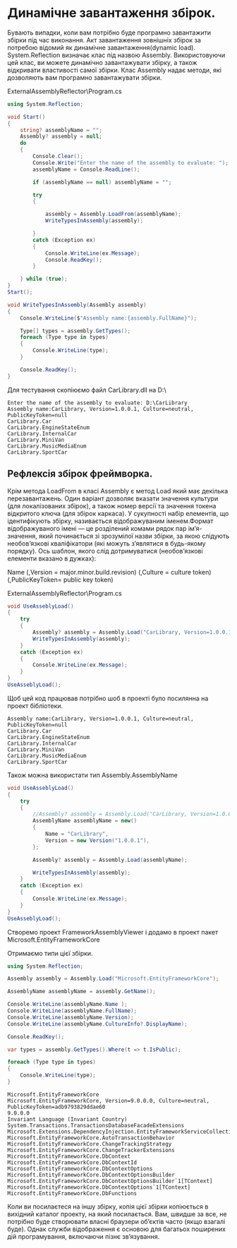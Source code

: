 # Динамічне завантаження збірок.

Бувають випадки, коли вам потрібно буде програмно завантажити збірки під час виконання. Акт завантаження зовнішніх збірок за потребою відомий як динамічне завантаження(dynamic load).
System.Reflection визначає клас під назвою Assembly. Використовуючи цей клас, ви можете динамічно завантажувати збірку, а також відкривати властивості самої збірки. Клас Assembly надає методи, які дозволяють вам програмно завантажувати збірки.


ExternalAssemblyReflector\Program.cs
```cs
using System.Reflection;

void Start()
{
    string? assemblyName = "";
    Assembly? assembly = null;
    do
    {
        Console.Clear();
        Console.Write("Enter the name of the assembly to evaluate: ");
        assemblyName = Console.ReadLine();

        if (assemblyName == null) assemblyName = "";

        try
        {

            assembly = Assembly.LoadFrom(assemblyName);
            WriteTypesInAssembly(assembly);

        }
        catch (Exception ex)
        {
            Console.WriteLine(ex.Message);
            Console.ReadKey();
        }

    } while (true);
}
Start();

void WriteTypesInAssembly(Assembly assembly)
{
    Console.WriteLine($"Assembly name:{assembly.FullName}");

    Type[] types = assembly.GetTypes();
    foreach (Type type in types)
    {
        Console.WriteLine(type);
    }

    Console.ReadKey();
}

```
Для тестування скопіюємо файл CarLibrary.dll на D:\
```
Enter the name of the assembly to evaluate: D:\CarLibrary
Assembly name:CarLibrary, Version=1.0.0.1, Culture=neutral, PublicKeyToken=null
CarLibrary.Car
CarLibrary.EngineStateEnum
CarLibrary.InternalCar
CarLibrary.MiniVan
CarLibrary.MusicMediaEnum
CarLibrary.SportCar

```

## Рефлексія збірок фреймворка.

Крім метода LoadFrom в класі Аssembly є метод Load який має декілька перезавантажень. Один варіант дозволяє вказати значення культури (для локалізованих збірок), а також номер версії та значення токена відкритого ключа (для збірок каркаса). У сукупності набір елементів, що ідентифікують збірку, називається відображуваним іменем.Формат відображуваного імені — це розділений комами рядок пар ім’я-значення, який починається зі зрозумілої назви збірки, за якою слідують необов’язкові кваліфікатори (які можуть з’являтися в будь-якому порядку). Ось шаблон, якого слід дотримуватися (необов’язкові елементи вказано в дужках):

Name (,Version = major.minor.build.revision) (,Culture = culture token) (,PublicKeyToken= public key token)

ExternalAssemblyReflector\Program.cs
```cs
void UseAsseblyLoad()
{
    try
    {
        Assembly? assembly = Assembly.Load("CarLibrary, Version=1.0.0.1");
        WriteTypesInAssembly(assembly);
    }
    catch (Exception ex)
    {
        Console.WriteLine(ex.Message);
    }
}
UseAsseblyLoad();
```
Щоб цей код працював потрібно шоб в проекті було посилянна на проект бібліотеки.

```
Assembly name:CarLibrary, Version=1.0.0.1, Culture=neutral, PublicKeyToken=null
CarLibrary.Car
CarLibrary.EngineStateEnum
CarLibrary.InternalCar
CarLibrary.MiniVan
CarLibrary.MusicMediaEnum
CarLibrary.SportCar
```
Також можна використати тип Assembly.AssemblyName

```cs
void UseAsseblyLoad()
{
    try
    {
        //Assembly? assembly = Assembly.Load("CarLibrary, Version=1.0.0.1");
        AssemblyName assemblyName = new()
        {
            Name = "CarLibrary",
            Version = new Version("1.0.0.1"),
        };

        Assembly? assembly = Assembly.Load(assemblyName);

        WriteTypesInAssembly(assembly);
    }
    catch (Exception ex)
    {
        Console.WriteLine(ex.Message);
    }
}
UseAsseblyLoad();
```
Створемо проект FrameworkAssemblyViewer і додамо в проект пакет Microsoft.EntityFrameworkCore

Отримаємо типи цієї збірки.
```cs
using System.Reflection;

Assembly assembly = Assembly.Load("Microsoft.EntityFrameworkCore");

AssemblyName assemblyName = assembly.GetName(); 

Console.WriteLine(assemblyName.Name );
Console.WriteLine(assemblyName.FullName);
Console.WriteLine(assemblyName.Version);
Console.WriteLine(assemblyName.CultureInfo?.DisplayName);

Console.ReadKey();

var types = assembly.GetTypes().Where(t => t.IsPublic);

foreach (Type type in types)
{
    Console.WriteLine(type);
}

```
```
Microsoft.EntityFrameworkCore
Microsoft.EntityFrameworkCore, Version=9.0.0.0, Culture=neutral, PublicKeyToken=adb9793829ddae60
9.0.0.0
Invariant Language (Invariant Country)
System.Transactions.TransactionsDatabaseFacadeExtensions
Microsoft.Extensions.DependencyInjection.EntityFrameworkServiceCollectionExtensions
Microsoft.EntityFrameworkCore.AutoTransactionBehavior
Microsoft.EntityFrameworkCore.ChangeTrackingStrategy
Microsoft.EntityFrameworkCore.ChangeTrackerExtensions
Microsoft.EntityFrameworkCore.DbContext
Microsoft.EntityFrameworkCore.DbContextId
Microsoft.EntityFrameworkCore.DbContextOptions
Microsoft.EntityFrameworkCore.DbContextOptionsBuilder
Microsoft.EntityFrameworkCore.DbContextOptionsBuilder`1[TContext]
Microsoft.EntityFrameworkCore.DbContextOptions`1[TContext]
Microsoft.EntityFrameworkCore.DbFunctions

```
Коли ви посилаєтеся на іншу збірку, копія цієї збірки копіюється в вихідний каталог проекту, на який посилається.
Вам, швидше за все, не потрібно буде створювати власні браузери об’єктів часто (якщо взагалі буде). Однак служби відображення є основою для багатьох поширених дій програмування, включаючи пізнє зв’язування.